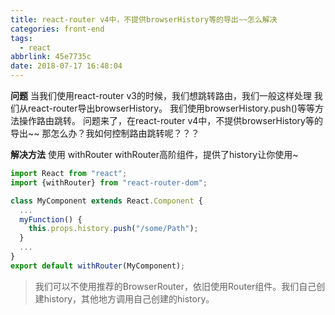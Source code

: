 ```yaml
---
title: react-router v4中，不提供browserHistory等的导出~~怎么解决
categories: front-end
tags:
  - react
abbrlink: 45e7735c
date: 2018-07-17 16:48:04
---
```


**问题**
当我们使用react-router v3的时候，我们想跳转路由，我们一般这样处理
我们从react-router导出browserHistory。 
我们使用browserHistory.push()等等方法操作路由跳转。 
问题来了，在react-router v4中，不提供browserHistory等的导出~~
那怎么办？我如何控制路由跳转呢？？？

**解决方法**
使用 withRouter
withRouter高阶组件，提供了history让你使用~

```jsx
import React from "react";
import {withRouter} from "react-router-dom";

class MyComponent extends React.Component {
  ...
  myFunction() {
    this.props.history.push("/some/Path");
  }
  ...
}
export default withRouter(MyComponent);
```



> 我们可以不使用推荐的BrowserRouter，依旧使用Router组件。我们自己创建history，其他地方调用自己创建的history。
